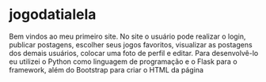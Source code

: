 # jogodatialela
Bem vindos ao meu primeiro site. No site o usuário pode realizar o login, publicar postagens, escolher seus jogos favoritos, visualizar as postagens dos demais usuários, colocar uma foto de perfil e editar. Para desenvolvê-lo eu utilizei o Python como linguagem de programação e o Flask para o framework, além do Bootstrap para criar o HTML da página
